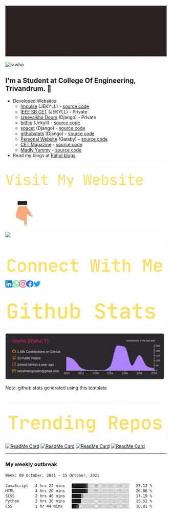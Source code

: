 

![rahul t](assets/banner.gif)

<p align="left"> <img src="https://komarev.com/ghpvc/?username=rawho&label=Views&color=blue&style=plastic" alt="rawho" /> </p>




## I'm a Student at College Of Engineering, Trivandrum. 💪 

-  Developed Websites: 
    - [Impulse](https://impulsecet.in) (JEKYLL) - [source code](https://github.com/impulsecet/impulsecet.github.io)
    - [IEEE SB CET](http://ieee.cet.ac.in) (JEKYLL) - Private
    - [sreevaikha Doors](https://www.sreevaikhadoors.com) (Django) - Private
    - [bitflip](https://bit-flip.tech) (Jekyll) - [source code](https://github.com/rawho/rawho.github.io)
    - [soacet](https://soacet.in) (Django) - [source code](https://github.com/rawho/soa-cet)
    - [githubstats](https://github-developer-stats.herokuapp.com/) (Django) - [source code](https://github.com/rawho/githubstats)
    - [Personal Website](https://rahult.in) (Gatsby) - [source code](https://github.com/rawho/rawho.github.io)
    - [CET Magazine](https://cetmagazine.ml) - [source code](https://github.com/rawho/CET-Magazine-website)
    - [Madly Yummy](https://rahult.in/madly_yummy) - [source code](https://github.com/rawho/madly_yummy)
- Read my blogs at [Rahul blogs](https://rahult.in/blogs)


![website-follow](assets/VisitMyWebsite.svg)

<a href="https://rahult.in/"><img height="35px" src="https://img.shields.io/badge/My%20Website:%20rahult.in-8E2DE2?style=for-the-badge&logo=google%20chrome&logoColor=white"/></a>


![social-links-title](assets/Connect%20With%20Me.svg)

<a href="https://linkedin.com/in/rahulmanojt">
  <img align="left" alt="Rahul's Linkdein" width="22px" src="assets/linkedin.svg" />
</a>

<a href="https://wa.me/+919747406685">
  <img align="left" alt="Rahul's Whatsapp" width="22px" src="assets/whatsapp.svg" />
</a>

<a href="https://instagram.com/_rawho">
  <img align="left" alt="Rahul's Instagram" width="22px" src="assets/instagram.svg" />
</a>

<a href="https://www.facebook.com/rahulmanojt/">
  <img align="left" alt="Rahul's Facebook" width="22px" src="assets/facebook.svg" />
</a>

<a href="https://www.twitter.com/rahulmanojt/">
  <img align="left" alt="Rahul's twitter" width="22px" src="assets/twitter.svg" />
</a>
<br><br>

![github-stats](assets/Github%20Stats.svg)

![](https://raw.githubusercontent.com/rawho/rawho/master/profile-summary-card-output/monokai/0-profile-details.svg)

Note: github stats generated using this [template](https://github.com/vn7n24fzkq/github-profile-summary-cards)


<br><br>
<img src="assets/TrendingRepos.svg">

[![ReadMe Card](https://github-readme-stats.vercel.app/api/pin/?username=rawho&repo=assBOT&theme=tokyonight)](https://github.com/rawho/assBOT)
[![ReadMe Card](https://github-readme-stats.vercel.app/api/pin/?username=rawho&repo=flipkart-scraper&theme=dark)](https://github.com/rawho/flipkart-scraper)
[![ReadMe Card](https://github-readme-stats.vercel.app/api/pin/?username=rawho&repo=portfolio-jekyll&theme=dark)](https://github.com/rawho/portfolio-jekyll)
[![ReadMe Card](https://github-readme-stats.vercel.app/api/pin/?username=rawho&repo=rawho.github.io&theme=tokyonight)](https://github.com/rawho/rawho.github.io) 

------------
### My weekly outbreak
<!--START_SECTION:waka-->
```text
Week: 09 October, 2021 - 15 October, 2021

JavaScript   4 hrs 22 mins   ██████▓░░░░░░░░░░░░░░░░░░   27.12 % 
HTML         4 hrs 20 mins   ██████▓░░░░░░░░░░░░░░░░░░   26.86 % 
SCSS         2 hrs 46 mins   ████▒░░░░░░░░░░░░░░░░░░░░   17.19 % 
Python       2 hrs 30 mins   ████░░░░░░░░░░░░░░░░░░░░░   15.52 % 
CSS          1 hr 44 mins    ██▓░░░░░░░░░░░░░░░░░░░░░░   10.81 % 
```
<!--END_SECTION:waka-->
